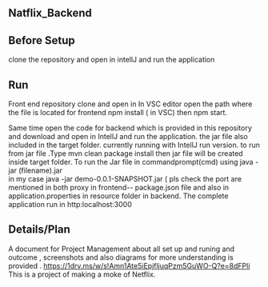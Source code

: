 ## Natflix_Backend
## Before Setup
clone the repository and open in intellJ and run the application
## Run
Front end repository clone and open in 
In VSC editor open the path where the file is located  for frontend
npm install ( in VSC) then npm start.

Same time open the code for backend which is provided in this repository and download and open in IntellJ and run the application.
the jar file also included in the target  folder. currently running with IntellJ run version. to run from jar file .Type mvn clean package install then jar file will be created inside target folder.
 To run the Jar file in commandprompt(cmd) using java -jar (filename).jar  
 in my case java -jar demo-0.0.1-SNAPSHOT.jar
( pls check the port are mentioned in both proxy in frontend-- package.json file and also in application.properties in resource folder in backend.
The complete application run in http:localhost:3000

## Details/Plan
A document for Project Management about all set up and runing and outcome , screenshots and also diagrams for more understanding is provided . https://1drv.ms/w/s!Amn1Ate5iEpjfljuqPzm5GuWO-Q?e=8dFPli This is a project of making a moke of Netflix.
